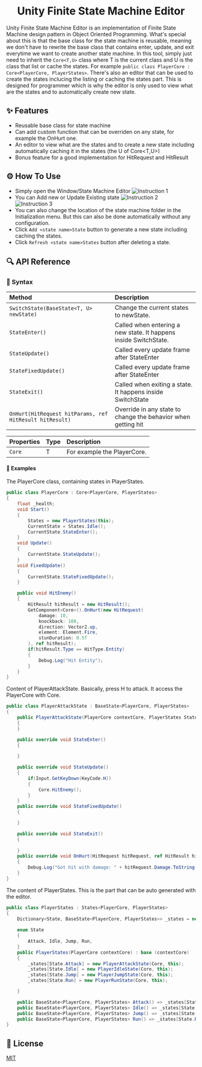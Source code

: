 <h1 align="center">Unity Finite State Machine Editor</h1>

Unity Finite State Machine Editor is an implementation of Finite State Machine design pattern in Object Oriented Programming. What's special about this is that the base class for the state machine is reusable, meaning we don't have to rewrite the base class that contains enter, update, and exit everytime we want to create another state machine. In this tool, simply just need to inherit the `Core<T,U>` class where T is the current class and U is the class that list or cache the states. For example `public class PlayerCore : Core<PlayerCore, PlayerStates>`. There's also an editor that can be used to create the states inclucing the listing or caching the states part. This is designed for programmer which is why the editor is only used to view what are the states and to automatically create new state.


## ✨ Features

- Reusable base class for state machine
- Can add custom function that can be overriden on any state, for example the OnHurt one.
- An editor to view what are the states and to create a new state including automatically caching it in the states (the U of Core<T,U>)
- Bonus feature for a good implementation for HitRequest and HitResult


## ⚙️ How To Use
- Simply open the Window/State Machine Editor
![Instruction 1](Images/1.png)
- You can Add new or Update Existing state
![Instruction 2](Images/2.png)
![Instruction 3](Images/3.png)
- You can also change the location of the state machine folder in the Initialization menu. But this can also be done automatically without any configuration.
- Click `Add <state name>State` button to generate a new state including caching the states.
- Click `Refresh <state name>States` button after deleting a state.



## 🔍 API Reference

### 🔗 Syntax

| Method                                  | Description                        |
|:--------                                | :------------------------------    |
|`SwitchState(BaseState<T, U> newState)`  |Change the current states to newState. |
|`StateEnter()`                           |Called when entering a new state. It happens inside SwitchState. |
|`StateUpdate()`                          |Called every update frame after StateEnter|
|`StateFixedUpdate()`                     |Called every update frame after StateEnter|   
|`StateExit()`                            |Called when exiting a state. It happens inside SwitchState|   
|`OnHurt(HitRequest hitParams, ref HitResult hitResult)`  |Override in any state to change the behavior when getting hit|

| Properties                  |Type                | Description                        |
|:--------                    |:-----------        | :------------------------------    |
|`Core`                       |T                   | For example the PlayerCore. |


#### 📖 Examples

The PlayerCore class, containing states in PlayerStates. 
```csharp
public class PlayerCore : Core<PlayerCore, PlayerStates>
{
    float _health;
    void Start()
    {
        States = new PlayerStates(this);
        CurrentState = States.Idle();
        CurrentState.StateEnter();
    }
    void Update()
    {
        CurrentState.StateUpdate();
    }
    void FixedUpdate()
    {
        CurrentState.StateFixedUpdate();
    }

    public void HitEnemy()
    {
        HitResult hitResult = new HitResult();
        GetComponent<Core>().OnHurt(new HitRequest(
            damage: 10, 
            knockback: 100, 
            direction: Vector2.up, 
            element: Element.Fire, 
            stunDuration: 0.5f
        ), ref hitResult);
        if(hitResult.Type == HitType.Entity)
        {
            Debug.Log("Hit Entity");
        }
    }
}
```

Content of PlayerAttackState. Basically, press H to attack. It access the PlayerCore with Core.
```csharp
public class PlayerAttackState : BaseState<PlayerCore, PlayerStates>
{
    public PlayerAttackState(PlayerCore contextCore, PlayerStates States) : base (contextCore, States)
    {
    }

    public override void StateEnter()
    {
        
    }

    public override void StateUpdate()
    {
        if(Input.GetKeyDown(KeyCode.H))
        {
            Core.HitEnemy();
        }
    }
    public override void StateFixedUpdate()
    {

    }

    public override void StateExit()
    {
        
    }
    public override void OnHurt(HitRequest hitRequest, ref HitResult hitResult)
    {
        Debug.Log("Got hit with damage: " + hitRequest.Damage.ToString());
    }
}

```


The content of PlayerStates. This is the part that can be auto generated with the editor.
```csharp
public class PlayerStates : States<PlayerCore, PlayerStates>
{
    Dictionary<State, BaseState<PlayerCore, PlayerStates>> _states = new Dictionary<State, BaseState<PlayerCore, PlayerStates>>();
    
    enum State
    {
        Attack, Idle, Jump, Run, 
    }
    public PlayerStates(PlayerCore contextCore) : base (contextCore)
    {
        _states[State.Attack] = new PlayerAttackState(Core, this);
        _states[State.Idle] = new PlayerIdleState(Core, this);
        _states[State.Jump] = new PlayerJumpState(Core, this);
        _states[State.Run] = new PlayerRunState(Core, this);

    }

    public BaseState<PlayerCore, PlayerStates> Attack() => _states[State.Attack];
    public BaseState<PlayerCore, PlayerStates> Idle() => _states[State.Idle];
    public BaseState<PlayerCore, PlayerStates> Jump() => _states[State.Jump];
    public BaseState<PlayerCore, PlayerStates> Run() => _states[State.Run];
}
```

## 📝 License
[MIT](https://choosealicense.com/licenses/mit/)
